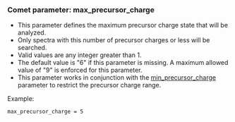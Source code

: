 ### Comet parameter: max_precursor_charge

- This parameter defines the maximum precursor charge state that
will be analyzed.
- Only spectra with this number of precursor charges or less will be searched.
- Valid values are any integer greater than 1.
- The default value is "6" if this parameter is missing.  A maximum
allowed value of "9" is enforced for this parameter.
- This parameter works in conjunction with the
  [min_precursor_charge](min_precursor_charge.html) parameter to restrict
  the precursor charge range.


Example:
```
max_precursor_charge = 5
```
